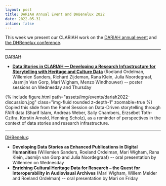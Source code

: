```yaml
---
layout: post
title: DARIAH Annual Event and DHBenelux 2022
date: 2022-05-31
inline: false
---
```


This week we present our CLARIAH work on the [DARIAH annual event](https://annualevent.dariah.eu/) and [the DHBenelux conference](https://2022.dhbenelux.org/).   

***

[DARIAH](https://annualevent.dariah.eu/programme/):

<ul>
    <li><b><a href="https://doi.org/10.5281/zenodo.6597110">Data Stories in CLARIAH — Developing a Research Infrastructure for Storytelling with Heritage and Culture Data</a></b> (Roeland Ordelman, Willemien Sanders, Richard Zijdeman, Rana Klein, Julia Noordegraaf, Jasmijn Van Gorp, Mari Wigham, Menzo Windhouwer) -- poster sessions on Wednesday and Thursday</li>
</ul>

<div class="row mt-3">
    <div class="col-sm mt-3 mt-md-0">
        {% include figure.html path="assets/img/events/dariah2022-discussion.jpg" class="img-fluid rounded z-depth-1" zoomable=true %}
    </div>
    <div class="caption">
      Copied this slide from the Panel Session on Data-Driven storytelling through FAIR data (Sharif Islam, Andreas Weber, Sally Chambers, Erzsébet Tóth-Czifra, Kerstin Arnold, Henning Scholz), as a reminder of perspectives in the context of data stories and research infrastructure.  
      </div>
</div>


***

[DHBenelux](https://2022.dhbenelux.org/schedule/):

<ul>
    <li><b>Developing Data Stories as Enhanced Publications in Digital Humanities</b> (Willemien Sanders, Roeland Ordelman, Mari Wigham, Rana Klein, Jasmijn van Gorp and Julia Noordegraaf) -- oral presentation by Willemien on Wednesday</li>
    <li><b>Enriching Cultural Heritage Data for Research – the Quest for Interoperability in Audiovisual Archives</b> (Mari Wigham, Willem Melder and Roeland Ordelman) -- oral presentation by Mari on Friday</li>
</ul>
